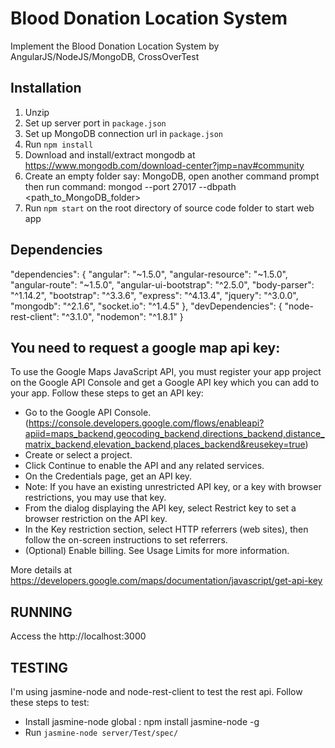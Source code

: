 # Blood Donation Location System
Implement the Blood Donation Location System by AngularJS/NodeJS/MongoDB, CrossOverTest

## Installation

1. Unzip
2. Set up server port in `package.json`
3. Set up MongoDB connection url in `package.json`
4. Run `npm install`
5. Download and install/extract mongodb at https://www.mongodb.com/download-center?jmp=nav#community
6. Create an empty folder say: MongoDB, open another command prompt then run command: mongod --port 27017 --dbpath <path_to_MongoDB_folder>
7. Run `npm start` on the root directory of source code folder to start web app

## Dependencies

  "dependencies": {
    "angular": "~1.5.0",
    "angular-resource": "~1.5.0",
    "angular-route": "~1.5.0",
    "angular-ui-bootstrap": "^2.5.0",
    "body-parser": "^1.14.2",
    "bootstrap": "^3.3.6",
    "express": "^4.13.4",
    "jquery": "^3.0.0",
    "mongodb": "^2.1.6",
    "socket.io": "^1.4.5"
  },
  "devDependencies": {
    "node-rest-client": "^3.1.0",
    "nodemon": "^1.8.1"
  }


## You need to request a google map api key:

To use the Google Maps JavaScript API, you must register your app project on the Google API Console and get a Google API key which you can add to your app.
Follow these steps to get an API key:

- Go to the Google API Console. (https://console.developers.google.com/flows/enableapi?apiid=maps_backend,geocoding_backend,directions_backend,distance_matrix_backend,elevation_backend,places_backend&reusekey=true)
- Create or select a project.
- Click Continue to enable the API and any related services.
- On the Credentials page, get an API key.
- Note: If you have an existing unrestricted API key, or a key with browser restrictions, you may use that key.
- From the dialog displaying the API key, select Restrict key to set a browser restriction on the API key.
- In the Key restriction section, select HTTP referrers (web sites), then follow the on-screen instructions to set referrers.
- (Optional) Enable billing. See Usage Limits for more information.

More details at https://developers.google.com/maps/documentation/javascript/get-api-key

## RUNNING

Access the http://localhost:3000

## TESTING

I'm using jasmine-node and node-rest-client to test the rest api. Follow these steps to test:
- Install jasmine-node global : npm install jasmine-node -g
- Run ` jasmine-node server/Test/spec/ `


